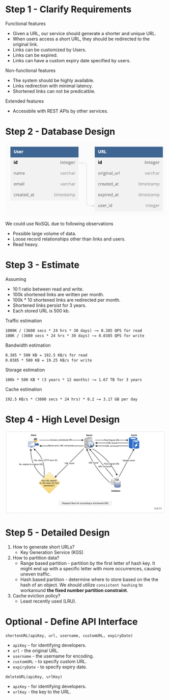 # Step 1 - Clarify Requirements
Functional features
- Given a URL, our service should generate a shorter and unique URL.
- When users access a short URL, they should be redirected to the original link.
- Links can be customized by Users.
- Links can be expired.
- Links can have a custom expiry date specified by users.

Non-functional features
- The system should be highly available.
- Links redirection with minimal latency.
- Shortened links can not be predicatble.

Extended features
- Accessbile with REST APIs by other services.

# Step 2 - Database Design

![model](./model.png)

We could use NoSQL due to following observations
- Possible large volume of data.
- Loose record relationships other than links and users.
- Read heavy.

# Step 3 - Estimate

Assuming
- 10:1 ratio between read and write.
- 100k shortened links are written per month.
- 100k * 10 shortened links are redirected per month.
- Shortened links persist for 3 years.
- Each stored URL is 500 kb.

Traffic estimation
```
1000K / (3600 secs * 24 hrs * 30 days) ~= 0.385 QPS for read
100K / (3600 secs * 24 hrs * 30 days) ~= 0.0385 QPS for write
```

Bandwidth estimation
```
0.385 * 500 KB = 192.5 KB/s for read
0.0385 * 500 KB = 19.25 KB/s for write
```

Storage estimation
```
100k * 500 KB * (3 years * 12 months) ~= 1.67 TB for 3 years
```

Cache estimation
```
192.5 KB/s * (3600 secs * 24 hrs) * 0.2 ~= 3.17 GB per day
```

# Step 4 - High Level Design

![high levle design](./high-level-design.png)

# Step 5 - Detailed Design

1. How to generate short URLs?
   - Key Generation Service (KGS) 
2. How to partition data?
   - Range based partition - partition by the first letter of hash key. It might end up with a specific letter with more occurrences, causing uneven traffic.
   - Hash based partition - determine where to store based on the the hash of an object. We should utilize `consistent hashing` to workaround **the fixed number partition constraint**.
3. Cache eviction policy?
   - Least recently used (LRU).

# Optional - Define API Interface
```
shortenURL(apiKey, url, username, customURL, expiryDate)
```
- `apiKey` - for identifying developers.
- `url` - the original URL.
- `username` - the username for encoding.
- `customURL` - to specify custom URL.
- `expiryDate` - to specify expiry date.

```
deleteURL(apiKey, urlKey)
```
- `apiKey` - for identifying developers.
- `urlKey` - the key to the URL.
